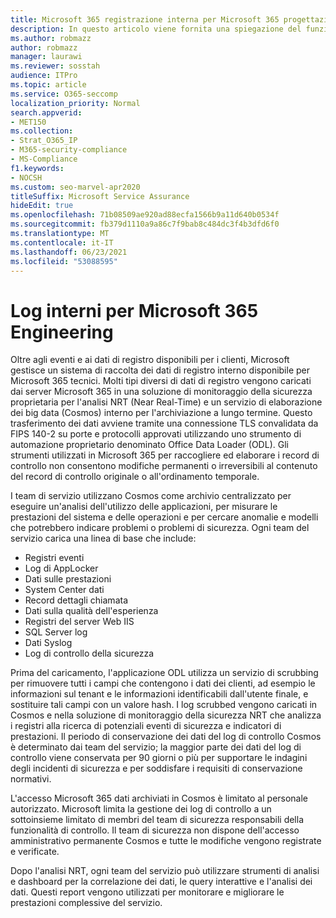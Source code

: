 ```yaml
---
title: Microsoft 365 registrazione interna per Microsoft 365 progettazione
description: In questo articolo viene fornita una spiegazione del funzionamento della registrazione interna per Microsoft 365 team di progettazione.
ms.author: robmazz
author: robmazz
manager: laurawi
ms.reviewer: sosstah
audience: ITPro
ms.topic: article
ms.service: O365-seccomp
localization_priority: Normal
search.appverid:
- MET150
ms.collection:
- Strat_O365_IP
- M365-security-compliance
- MS-Compliance
f1.keywords:
- NOCSH
ms.custom: seo-marvel-apr2020
titleSuffix: Microsoft Service Assurance
hideEdit: true
ms.openlocfilehash: 71b08509ae920ad88ecfa1566b9a11d640b0534f
ms.sourcegitcommit: fb379d1110a9a86c7f9bab8c484dc3f4b3dfd6f0
ms.translationtype: MT
ms.contentlocale: it-IT
ms.lasthandoff: 06/23/2021
ms.locfileid: "53088595"
---
```

# <a name="internal-logging-for-microsoft-365-engineering"></a>Log interni per Microsoft 365 Engineering

Oltre agli eventi e ai dati di registro disponibili per i clienti, Microsoft gestisce un sistema di raccolta dei dati di registro interno disponibile per Microsoft 365 tecnici. Molti tipi diversi di dati di registro vengono caricati dai server Microsoft 365 in una soluzione di monitoraggio della sicurezza proprietaria per l'analisi NRT (Near Real-Time) e un servizio di elaborazione dei big data (Cosmos) interno per l'archiviazione a lungo termine. Questo trasferimento dei dati avviene tramite una connessione TLS convalidata da FIPS 140-2 su porte e protocolli approvati utilizzando uno strumento di automazione proprietario denominato Office Data Loader (ODL). Gli strumenti utilizzati in Microsoft 365 per raccogliere ed elaborare i record di controllo non consentono modifiche permanenti o irreversibili al contenuto del record di controllo originale o all'ordinamento temporale.

I team di servizio utilizzano Cosmos come archivio centralizzato per eseguire un'analisi dell'utilizzo delle applicazioni, per misurare le prestazioni del sistema e delle operazioni e per cercare anomalie e modelli che potrebbero indicare problemi o problemi di sicurezza. Ogni team del servizio carica una linea di base che include:

- Registri eventi
- Log di AppLocker
- Dati sulle prestazioni
- System Center dati
- Record dettagli chiamata
- Dati sulla qualità dell'esperienza
- Registri del server Web IIS
- SQL Server log
- Dati Syslog
- Log di controllo della sicurezza

Prima del caricamento, l'applicazione ODL utilizza un servizio di scrubbing per rimuovere tutti i campi che contengono i dati dei clienti, ad esempio le informazioni sul tenant e le informazioni identificabili dall'utente finale, e sostituire tali campi con un valore hash. I log scrubbed vengono caricati in Cosmos e nella soluzione di monitoraggio della sicurezza NRT che analizza i registri alla ricerca di potenziali eventi di sicurezza e indicatori di prestazioni. Il periodo di conservazione dei dati del log di controllo Cosmos è determinato dai team del servizio; la maggior parte dei dati del log di controllo viene conservata per 90 giorni o più per supportare le indagini degli incidenti di sicurezza e per soddisfare i requisiti di conservazione normativi.

L'accesso Microsoft 365 dati archiviati in Cosmos è limitato al personale autorizzato. Microsoft limita la gestione dei log di controllo a un sottoinsieme limitato di membri del team di sicurezza responsabili della funzionalità di controllo. Il team di sicurezza non dispone dell'accesso amministrativo permanente Cosmos e tutte le modifiche vengono registrate e verificate.

Dopo l'analisi NRT, ogni team del servizio può utilizzare strumenti di analisi e dashboard per la correlazione dei dati, le query interattive e l'analisi dei dati. Questi report vengono utilizzati per monitorare e migliorare le prestazioni complessive del servizio.
